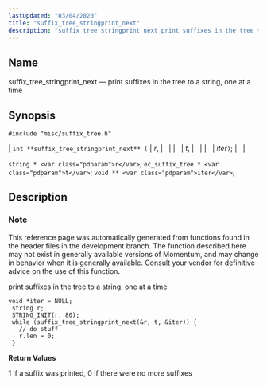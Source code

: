 ```yaml
---
lastUpdated: "03/04/2020"
title: "suffix_tree_stringprint_next"
description: "suffix tree stringprint next print suffixes in the tree to a string one at a time int suffix tree stringprint next r t iter string r ec suffix tree t void iter This reference page was automatically generated from functions found in the header files in the development branch The..."
---
```


<a name="apis.suffix_tree_stringprint_next"></a> 
## Name

suffix_tree_stringprint_next — print suffixes in the tree to a string, one at a time

## Synopsis

`#include "misc/suffix_tree.h"`

| `int **suffix_tree_stringprint_next** (` | <var class="pdparam">r</var>, |   |
|   | <var class="pdparam">t</var>, |   |
|   | <var class="pdparam">iter</var>`)`; |   |

`string * <var class="pdparam">r</var>`;
`ec_suffix_tree * <var class="pdparam">t</var>`;
`void ** <var class="pdparam">iter</var>`;<a name="idp63274784"></a> 
## Description

### Note

This reference page was automatically generated from functions found in the header files in the development branch. The function described here may not exist in generally available versions of Momentum, and may change in behavior when it is generally available. Consult your vendor for definitive advice on the use of this function.

print suffixes in the tree to a string, one at a time

```
void *iter = NULL;
 string r;
 STRING_INIT(r, 80);
 while (suffix_tree_stringprint_next(&r, t, &iter)) {
   // do stuff
   r.len = 0;
 }
```
**<a name="idp63278960"></a> Return Values**

1 if a suffix was printed, 0 if there were no more suffixes